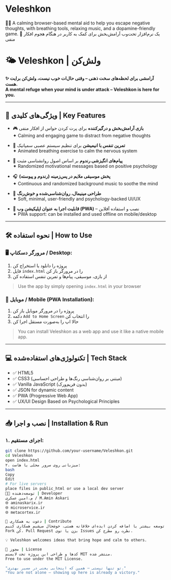 # Veleshkon
🧘‍♂️ A calming browser-based mental aid to help you escape negative thoughts, with breathing tools, relaxing music, and a dopamine-friendly game. 🌿 یک نرم‌افزار تحت‌وب آرامش‌بخش برای کمک به کاربر در هنگام هجوم افکار منفی
# 🌤️ Veleshkon | ولش‌کن

**✨ آرامشی برای لحظه‌های سخت ذهنی – وقتی حال‌ات خوب نیست، ولش‌کن برایت هست.**  
**A mental refuge when your mind is under attack – Veleshkon is here for you.**

---

## 🚀 ویژگی‌های کلیدی | Key Features

- 🎮 **بازی آرامش‌بخش و درگیرکننده** برای پرت کردن حواس از افکار منفی  
  ✦ Calming and engaging game to distract from negative thoughts

- 🧘 **تمرین تنفس با انیمیشن** برای تنظیم سیستم عصبی سمپاتیک  
  ✦ Animated breathing exercise to calm the nervous system

- 🌈 **پیام‌های انگیزشی رندوم** بر اساس اصول روانشناسی مثبت  
  ✦ Randomized motivational messages based on positive psychology

- 🎧 **پخش موسیقی ملایم در پس‌زمینه (رندوم و پیوسته)**  
  ✦ Continuous and randomized background music to soothe the mind

- 🌿 **طراحی مینیمال، روان‌شناسی‌شده و خوش‌رنگ**  
  ✦ Soft, minimal, user-friendly and psychology-backed UI/UX

- 📱 **قابلیت اجرا به عنوان اپلیکیشن وب (PWA)** – نصب و استفاده آفلاین  
  ✦ PWA support: can be installed and used offline on mobile/desktop

---

## 🛠️ نحوه استفاده | How to Use

### 🖥️ مرورگر دسکتاپ / Desktop:

1. پروژه را دانلود یا استخراج کن  
2. فایل `index.html` را در مرورگر باز کن  
3. از بازی، موسیقی، پیام‌ها و تمرین تنفس استفاده کن

> Use the app by simply opening `index.html` in your browser

### 📱 موبایل / Mobile (PWA Installation):

1. پروژه را در مرورگر موبایل باز کن  
2. دکمه `Add to Home Screen` را انتخاب کن  
3. حالا اپ را به‌صورت مستقل اجرا کن

> You can install Veleshkon as a web app and use it like a native mobile app.

---

## 💻 تکنولوژی‌های استفاده‌شده | Tech Stack

- ✅ HTML5
- ✅ CSS3 (مبتنی بر روان‌شناسی رنگ‌ها و طراحی احساسی)
- ✅ Vanilla JavaScript (بدون فریم‌ورک)
- ✅ JSON for dynamic content
- ✅ PWA (Progressive Web App)
- ✅ UX/UI Design Based on Psychological Principles

---

## 📥 نصب و اجرا | Installation & Run

### ۱. اجرای مستقیم:
```bash
git clone https://github.com/your-username/Veleshkon.git
cd Veleshkon
open index.html
۲. میزبانی روی سرور محلی یا هاست:
bash
Copy
Edit
# For live servers
place files in public_html or use a local dev server
👨‍💻 توسعه‌دهنده | Developer
م.امین عسکری / M.Amin Askari
🌐 aminaskarix.ir
🌐 microservice.ir
🌐 metacortex.ir

🤝 دعوت به همکاری | Contribute
اگر علاقه‌مند به توسعه بیشتر یا اضافه کردن ایده‌ای خلاقانه هستی، خوشحال می‌شیم همکاری کنیم 💬
Fork کن، Pull Request بزن یا توی Issues نظرت رو مطرح کن.

💡 Veleshkon welcomes ideas that bring hope and calm to others.

📄 مجوز | License
کدها و طراحی این پروژه تحت لایسنس MIT منتشر شده.
Free to use under the MIT License.

"تو تنها نیستی – همین که اینجایی یعنی در مسیر بهتری."
"You are not alone – showing up here is already a victory."
